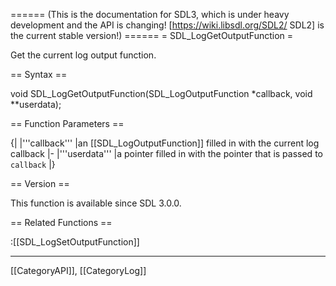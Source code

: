 ====== (This is the documentation for SDL3, which is under heavy development and the API is changing! [https://wiki.libsdl.org/SDL2/ SDL2] is the current stable version!) ======
= SDL_LogGetOutputFunction =

Get the current log output function.

== Syntax ==

<syntaxhighlight lang='c'>
void SDL_LogGetOutputFunction(SDL_LogOutputFunction *callback, void **userdata);
</syntaxhighlight>

== Function Parameters ==

{|
|'''callback'''
|an [[SDL_LogOutputFunction]] filled in with the current log callback
|-
|'''userdata'''
|a pointer filled in with the pointer that is passed to <code>callback</code>
|}

== Version ==

This function is available since SDL 3.0.0.

== Related Functions ==

:[[SDL_LogSetOutputFunction]]

----
[[CategoryAPI]], [[CategoryLog]]


